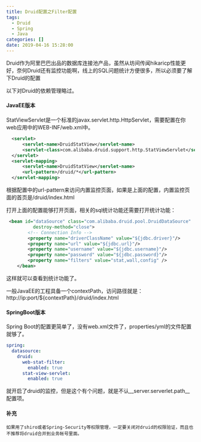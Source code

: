```yaml
---
title: Druid配置之Filter配置
tags:
  - Druid
  - Spring
  - Java
categories: []
date: 2019-04-16 15:28:00
---
```

Druid作为阿里巴巴出品的数据库连接池产品，虽然从坊间传闻hikaricp性能更好，奈何Druid还有监控功能啊，线上的SQL问题统计方便很多，所以必须要了解下Druid的配置

以下对Druid的依赖管理略过。
#### JavaEE版本

StatViewServlet是一个标准的javax.servlet.http.HttpServlet，需要配置在你web应用中的WEB-INF/web.xml中。
``` xml
  <servlet>
      <servlet-name>DruidStatView</servlet-name>
      <servlet-class>com.alibaba.druid.support.http.StatViewServlet</servlet-class>
  </servlet>
  <servlet-mapping>
      <servlet-name>DruidStatView</servlet-name>
      <url-pattern>/druid/*</url-pattern>
  </servlet-mapping>
 ```
根据配置中的url-pattern来访问内置监控页面，如果是上面的配置，内置监控页面的首页是/druid/index.html

打开上面的配置能够打开页面，相关的sql统计功能还需要打开统计功能：
``` xml
 <bean id="dataSource" class="com.alibaba.druid.pool.DruidDataSource"
          destroy-method="close">
        <!-- Connection Info -->
        <property name="driverClassName" value="${jdbc.driver}"/>
        <property name="url" value="${jdbc.url}"/>
        <property name="username" value="${jdbc.username}"/>
        <property name="password" value="${jdbc.password}"/>
        <property name="filters" value="stat,wall,config" />
    </bean>
```
这样就可以查看到统计功能了。

一般JavaEE的工程具备一个contextPath，访问路径就是：http://ip:port/${contextPath}/druid/index.html




#### SpringBoot版本
Spring Boot的配置更简单了，没有web.xml文件了，properties/yml的文件配置就够了。
``` yml
spring:
  datasource:
    druid:
      web-stat-filter:
        enabled: true
      stat-view-servlet:
        enabled: true
```
就开启了druid的监控，但是这个有个问题，就是不认__server.serverlet.path__配置项。

#### 补充


	如果用了shiro或者Spring-Security等权限管理，一定要关闭对druid的权限验证，而且也不推荐将druid合并到业务帐号里面。
